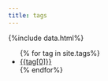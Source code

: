 ```yaml
---
title: tags
---
```

{%include data.html%}

<ul>
{% for tag in site.tags%}
  <li><a href="{{site.baseurl}}/tag/{{tag[0] | slug}}">{{tag[0]}}</a></li>
{% endfor%}
</ul>
